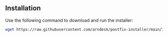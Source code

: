 ## Installation

Use the following command to download and run the installer:

```bash
wget https://raw.githubusercontent.com/arndesk/postfix-installer/main/install.sh && chmod +x install.sh && sudo ./install.sh

